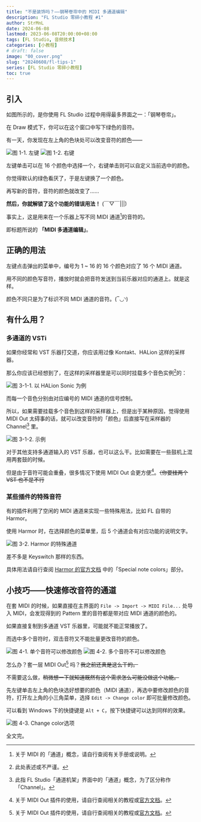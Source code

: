 ```yaml
---
title: "不是装饰吗？——钢琴卷帘中的 MIDI 多通道编辑"
description: "FL Studio 零碎小教程 #1"
author: StrMnL
date: 2024-06-08
lastmod: 2023-06-08T20:00:00+08:00
tags: [FL Studio, 音频技术]
categories: [小教程]
# draft: false
image: "00_cover.png"
slug: "20240608/fl-tips-1"
series: [FL Studio 零碎小教程]
toc: true
---
```


## 引入

如图所示的，是你使用 FL Studio 过程中用得最多界面之一：「钢琴卷帘」。

在 Draw 模式下，你可以在这个窗口中写下绿色的音符。

有一天，你发现在左上角的色块处可以改变音符的颜色——

![图 1-1. 左键](01_left_click.png) ![图 1-2. 右键](02_right_click.png)

左键单击可以在 16 个颜色中选择一个，右键单击则可以自定义当前选中的颜色。

你觉得默认的绿色看厌了，于是左键换了一个颜色。

再写新的音符，音符的颜色就改变了......

**然后，你就解锁了这个功能的错误用法！** (￣▽￣|||)

事实上，这是用来在一个乐器上写不同 MIDI 通道[^1]的音符的。

即标题所说的 **「MIDI 多通道编辑」**。

## 正确的用法

左键点击弹出的菜单中，编号为 1 ~ 16 的 16 个颜色对应了 16 个 MIDI 通道。

用不同的颜色写音符，播放时就会把音符发送到当前乐器对应的通道上。就是这样。

颜色不同只是为了标识不同 MIDI 通道的音符。(‾◡◝)

## 有什么用？

### 多通道的 VSTi

如果你经常和 VST 乐器打交道，你应该用过像 Kontakt、HALion 这样的采样器。

那么你应该已经想到了，在这样的采样器里是可以同时挂载多个音色实例[^2]的：

![图 3-1-1. 以 HALion Sonic 为例](03_halion_sonic.png)

而每一个音色分别由对应编号的 MIDI 通道的信号控制。

所以，如果需要挂载多个音色到这样的采样器上，但是出于某种原因，觉得使用 MIDI Out 太碍事的话，就可以改变音符的「颜色」后直接写在采样器的 Channel[^3] 里。

![图 3-1-2. 示例](04_in_one_channel.png)

对于其他支持多通道输入的 VST 乐器，也可以这么干。比如需要在一些鼓机上混用两套鼓的时候。

但是由于音符可能会重叠，很多情况下使用 MIDI Out 会更方便[^4]。~~（你要挂两个 VST 也不是不行~~

### 某些插件的特殊音符

有的插件利用了空闲的 MIDI 通道来实现一些特殊用法，比如 FL 自带的 Harmor。

使用 Harmor 时，在选择颜色的菜单里，后 5 个通道会有对应功能的说明文字。

![图 3-2. Harmor 的特殊通道](05_harmor.png)

差不多是 Keyswitch 那样的东西。

具体用法请自行查阅 [Harmor 的官方文档](https://www.image-line.com/fl-studio-learning/fl-studio-online-manual/html/plugins/Harmor.htm) 中的「Special note colors」部分。

## 小技巧——快速修改音符的通道

在套 MIDI 的时候，如果直接在主界面的 `File -> Import -> MIDI File...` 处导入 MIDI，会发现得到的 Pattern 里的音符都是带对应 MIDI 通道的颜色的。

如果直接复制到多通道 VST 乐器里，可能就不能正常播放了。

而选中多个音符时，双击音符又不能批量更改音符的颜色。

![图 4-1. 单个音符可以修改颜色](06_single_note.png) ![图 4-2. 多个音符不可以修改颜色](07_section.png)

怎么办？套一层 MIDI Out[^4] 吗？~~我之前还真是这么干的。~~

不需要这么做，~~稍微想一下就知道既然有这个需求怎么可能没做这个功能。~~

先左键单击左上角的色块选好想要的颜色（MIDI 通道），再选中要修改颜色的音符，打开左上角的小三角菜单，选择 `Edit -> Change color` 即可批量修改颜色。

可以看到 Windows 下的快捷键是 `Alt + C`，按下快捷键可以达到同样的效果。

![图 4-3. Change color选项](08_change_color.png)

全文完。

[^1]: 关于 MIDI 的「通道」概念，请自行查阅有关手册或说明。

[^2]: 此处表述或不严谨。

[^3]: 此指 FL Studio「通道机架」界面中的「通道」概念，为了区分称作「Channel」。

[^4]: 关于 MIDI Out 插件的使用，请自行查阅相关的教程或[官方文档](https://www.image-line.com/fl-studio-learning/fl-studio-online-manual/html/plugins/MIDI%20Out.htm)。